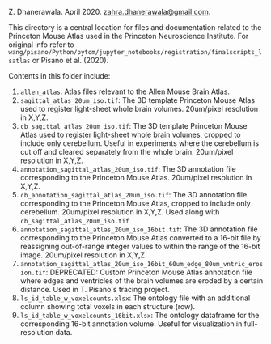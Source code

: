 Z. Dhanerawala. April 2020.
zahra.dhanerawala@gmail.com.

This directory is a central location for files and documentation related to the Princeton Mouse Atlas used in the Princeton Neuroscience Institute. For original info refer to `wang/pisano/Python/pytom/jupyter_notebooks/registration/finalscripts_lsatlas` or Pisano et al. (2020).

Contents in this folder include:
1. `allen_atlas`: Atlas files relevant to the Allen Mouse Brain Atlas.
2. `sagittal_atlas_20um_iso.tif`: The 3D template Princeton Mouse Atlas used to register light-sheet whole brain volumes. 20um/pixel resolution in X,Y,Z.
3. `cb_sagittal_atlas_20um_iso.tif`: The 3D template Princeton Mouse Atlas used to register light-sheet whole brain volumes, cropped to include only cerebellum. Useful in experiments where the cerebellum is cut off and cleared separately from the whole brain. 20um/pixel resolution in X,Y,Z.
4. `annotation_sagittal_atlas_20um_iso.tif`: The 3D annotation file corresponding to the Princeton Mouse Atlas. 20um/pixel resolution in X,Y,Z.
5. `cb_annotation_sagittal_atlas_20um_iso.tif`: The 3D annotation file corresponding to the Princeton Mouse Atlas, cropped to include only cerebellum. 20um/pixel resolution in X,Y,Z. Used along with `cb_sagittal_atlas_20um_iso.tif`
6. `annotation_sagittal_atlas_20um_iso_16bit.tif`: The 3D annotation file corresponding to the Princeton Mouse Atlas converted to a 16-bit file by reassigning out-of-range integer values to within the range of the 16-bit image. 20um/pixel resolution in X,Y,Z.
7. `annotation_sagittal_atlas_20um_iso_16bit_60um_edge_80um_vntric_erosion.tif`: DEPRECATED: Custom Princeton Mouse Atlas annotation file where edges and ventricles of the brain volumes are eroded by a certain distance. Used in T. Pisano's tracing project.
8. `ls_id_table_w_voxelcounts.xlsx`: The ontology file with an additional column showing total voxels in each structure (row).
9. `ls_id_table_w_voxelcounts_16bit.xlsx`: The ontology dataframe for the corresponding 16-bit annotation volume. Useful for visualization in full-resolution data.
